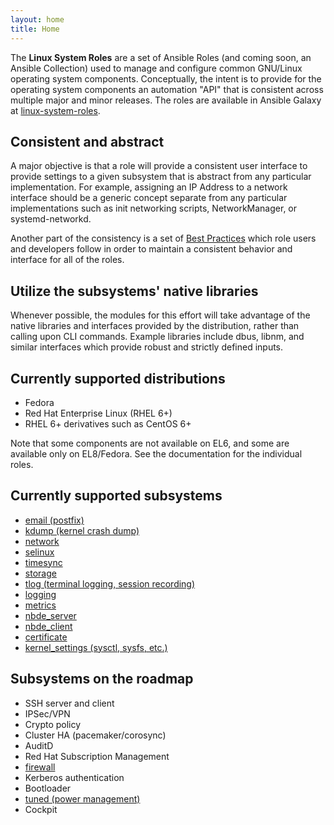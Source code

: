 ```yaml
---
layout: home
title: Home
---
```


The **Linux System Roles** are a set of Ansible Roles (and coming soon, an
Ansible Collection) used to manage and configure common GNU/Linux operating
system components. Conceptually, the intent is to provide for the operating
system components an automation "API" that is consistent across
multiple major and minor releases. The roles are available in Ansible Galaxy at
[linux-system-roles](https://galaxy.ansible.com/linux-system-roles/).

## Consistent and abstract

A major objective is that a role will provide a consistent user interface to
provide settings to a given subsystem that is abstract from any particular
implementation.  For example, assigning an IP Address to a network interface
should be a generic concept separate from any particular implementations such
as init networking scripts, NetworkManager, or systemd-networkd.

Another part of the consistency is a set of [Best
Practices](https://github.com/oasis-roles/meta_standards/blob/master/README.md)
which role users and developers follow in order to maintain a consistent
behavior and interface for all of the roles.

## Utilize the subsystems' native libraries

Whenever possible, the modules for this effort will take advantage of the
native libraries and interfaces provided by the distribution, rather than
calling upon CLI commands.  Example libraries include dbus, libnm, and similar
interfaces which provide robust and strictly defined inputs.

## Currently supported distributions

- Fedora
- Red Hat Enterprise Linux (RHEL 6+)
- RHEL 6+ derivatives such as CentOS 6+

Note that some components are not available on EL6, and some are available
only on EL8/Fedora.  See the documentation for the individual roles.

## Currently supported subsystems

- [email (postfix)](https://galaxy.ansible.com/linux-system-roles/postfix/)
- [kdump (kernel crash dump)](https://galaxy.ansible.com/linux-system-roles/kdump/)
- [network](https://galaxy.ansible.com/linux-system-roles/network/)
- [selinux](https://galaxy.ansible.com/linux-system-roles/selinux/)
- [timesync](https://galaxy.ansible.com/linux-system-roles/timesync/)
- [storage](https://galaxy.ansible.com/linux-system-roles/storage/)
- [tlog (terminal logging, session recording)](https://galaxy.ansible.com/linux-system-roles/tlog/)
- [logging](https://galaxy.ansible.com/linux-system-roles/logging/)
- [metrics](https://galaxy.ansible.com/linux-system-roles/metrics/)
- [nbde_server](https://galaxy.ansible.com/linux-system-roles/nbde_server/)
- [nbde_client](https://galaxy.ansible.com/linux-system-roles/nbde_client/)
- [certificate](https://galaxy.ansible.com/linux-system-roles/certificate/)
- [kernel_settings (sysctl, sysfs, etc.)](https://galaxy.ansible.com/linux-system-roles/kernel_settings/)

## Subsystems on the roadmap

- SSH server and client
- IPSec/VPN
- Crypto policy
- Cluster HA (pacemaker/corosync)
- AuditD
- Red Hat Subscription Management
- [firewall](https://galaxy.ansible.com/linux-system-roles/firewall/)
- Kerberos authentication
- Bootloader
- [tuned (power management)](https://galaxy.ansible.com/linux-system-roles/tuned/)
- Cockpit
